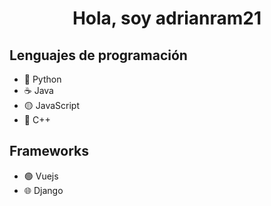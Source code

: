 <div align="center">
  <h1>Hola, soy adrianram21</h1>
</div>

## Lenguajes de programación
- 🐍 Python
- ☕ Java
- 🟡 JavaScript
- 🔵 C++

## Frameworks
- 🟢 Vuejs
- 🌐 Django


